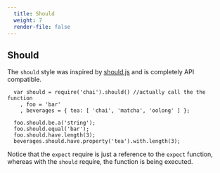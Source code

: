 ```yaml
---
  title: Should
  weight: 7
  render-file: false
---
```


## Should

The `should` style was inspired by [should.js](https://github.com/visionmedia/should.js)
and is completely API compatible.

      var should = require('chai').should() //actually call the the function
        , foo = 'bar'
        , beverages = { tea: [ 'chai', 'matcha', 'oolong' ] };

      foo.should.be.a('string');
      foo.should.equal('bar');
      foo.should.have.length(3);
      beverages.should.have.property('tea').with.length(3);

Notice that the `expect` require is just a reference to the `expect` function, whereas
with the `should` require, the function is being executed.
